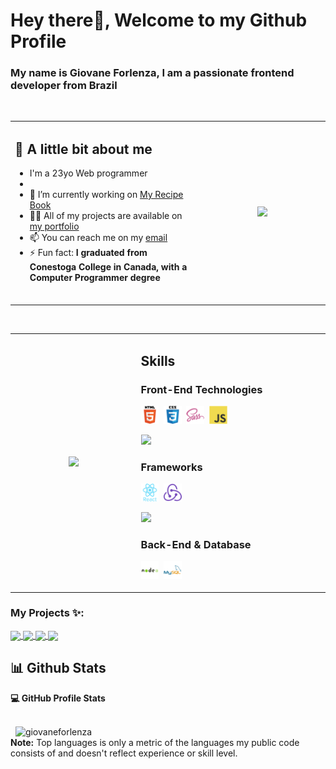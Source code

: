 # Hey there👋, Welcome to my Github Profile
### My name is Giovane Forlenza, I am a passionate frontend developer from Brazil
<br>

<!-- TABLE 1 -->

<table width="100%" align="center">
 <tr>
    <td width="60%">
         
## 🧭 A little bit about me
    
- I'm a 23yo Web programmer
- 
- 🔭 I’m currently working on [My Recipe Book](https://recepie-book.netlify.app)
- 👨‍💻 All of my projects are available on
[my portfolio](https://react-project-portfolios.netlify.app)
- 📫 You can reach me on my [email](giovane.franciscoforl@gmail.com)
- ⚡ Fun fact: **I graduated from Conestoga College in Canada, with a Computer Programmer degree**
<br>
   </td>
    <td>
<p align="center">
  <img width="500px" src="https://camo.githubusercontent.com/c18ad7d1f4275841d1d83ecd438d3fe514b1788f171259834f73fda02c719205/68747470733a2f2f7061312e6e61727669692e636f6d2f363538302f383039386336653932303733373638383965656230353332643966356130373233633464373366355f68712e676966" />
</p>     
  </td>
 </tr>
</table>

<!-- TABLE 2 -->
<br>
<table width="100%" align="center">
<tr><td>
<p align="center"><img width="500px"                  src="https://camo.githubusercontent.com/43c26cf892630dac3a0b25a19871b27dae39f9134e2b82d0f026e8707938721f/68747470733a2f2f6d656469612e67697068792e636f6d2f6d656469612f4c6d4e77724268656a6b4b394546503530342f67697068792e676966">
</p></td>
  
<td width="60%">
         
## <b> Skills</b>
   

### Front-End Technologies
     
<code><img width="10%" src="https://raw.githubusercontent.com/devicons/devicon/master/icons/html5/html5-original-wordmark.svg"></code>&nbsp;
<code><img width="10%" src="https://raw.githubusercontent.com/devicons/devicon/master/icons/css3/css3-original-wordmark.svg"></code>&nbsp;
<code><img width="10%" src="https://raw.githubusercontent.com/devicons/devicon/master/icons/sass/sass-original.svg"></code>&nbsp;
<code><img width="10%" src="https://raw.githubusercontent.com/devicons/devicon/master/icons/javascript/javascript-original.svg"></code>&nbsp;
     
<img src="https://user-images.githubusercontent.com/73097560/115834477-dbab4500-a447-11eb-908a-139a6edaec5c.gif"> 
     
### Frameworks  

<code><img width="10%" src="https://raw.githubusercontent.com/devicons/devicon/master/icons/react/react-original-wordmark.svg"></code>&nbsp;
<code><img width="10%" src="https://raw.githubusercontent.com/devicons/devicon/master/icons/redux/redux-original.svg"></code>&nbsp;
       
<img src="https://user-images.githubusercontent.com/73097560/115834477-dbab4500-a447-11eb-908a-139a6edaec5c.gif"> 

     
### Back-End & Database
  
<code><img width="10%" src="https://raw.githubusercontent.com/devicons/devicon/master/icons/nodejs/nodejs-original-wordmark.svg"></code>&nbsp;
<code><img width="10%" src="https://raw.githubusercontent.com/devicons/devicon/master/icons/mysql/mysql-original-wordmark.svg"></code>&nbsp;
     
</td>
</tr>
</table>


### My Projects ✨:
  
<a href="https://github.com/GiovaneForlenza/recipe-book">
  <img align="center" src="https://github-readme-stats.vercel.app/api/pin/?username=giovaneforlenza&repo=recipe-book&theme=tokyonight" />
</a>
<a href="https://github.com/GiovaneForlenza/recipe-book">
  <img align="center" src="https://github-readme-stats.vercel.app/api/pin/?username=giovaneforlenza&repo=grocery-list&theme=tokyonight" />
</a>
<a href="https://github.com/GiovaneForlenza/recipe-book">
  <img align="center" src="https://github-readme-stats.vercel.app/api/pin/?username=giovaneforlenza&repo=recipe-book&theme=tokyonight" />
</a>
<a href="https://github.com/GiovaneForlenza/recipe-book">
  <img align="center" src="https://github-readme-stats.vercel.app/api/pin/?username=giovaneforlenza&repo=recipe-book&theme=tokyonight" />
</a>


## 📊 Github Stats



  <summary><b>💻 GitHub Profile Stats</b></summary>
  <br/>
  <p align="left">   
  &nbsp;
  <img src="https://github-readme-stats.vercel.app/api/top-langs?username=giovaneforlenza&langs_count=4&show_icons=true&locale=en&layout=compact&theme=algolia" alt="giovaneforlenza" height="192px"/>
  <br/>
  <b>Note:</b> Top languages is only a metric of the languages my public code consists of and doesn't reflect experience or skill level.
  </p>
  
 
  
  
